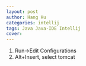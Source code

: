 ```yaml
---
layout: post
author: Hang Hu
categories: intellij
tags: Java Java-IDE Intellij 
cover: 
---
```


1. Run->Edit Configurations
2. Alt+Insert, select tomcat
